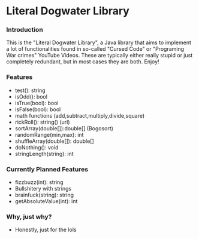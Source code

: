 # Literal Dogwater Library

### Introduction
This is the "Literal Dogwater Library", a Java library that aims to implement
a lot of functionalities found in so-called "Cursed Code" or
"Programing War crimes" YouTube Videos. These are typically
either really stupid or just completely redundant,
but in most cases they are both. Enjoy!

### Features
- test(): string
- isOdd(): bool
- isTrue(bool): bool
- isFalse(bool): bool
- math functions (add,subtract,multiply,divide,square)
- rickRoll(): string() (url)
- sortArray(double[]):double[] (Bogosort)
- randomRange(min,max): int
- shuffleArray(double[]): double[]
- doNothing(): void
- stringLength(string): int

### Currently Planned Features

- fizzbuzz(int): string
- Bullshitery with strings
- brainfuck(string): string
- getAbsoluteValue(int): int

### Why, just why?
- Honestly, just for the lols
